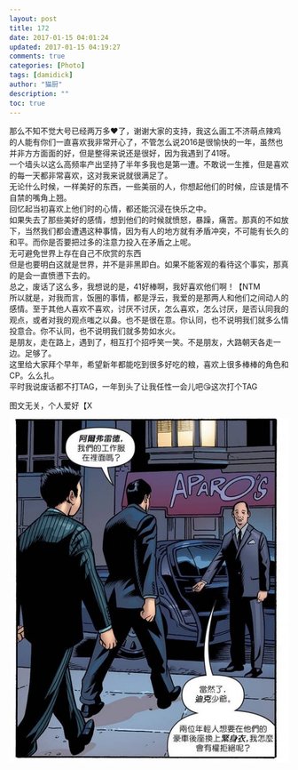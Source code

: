 ```yaml
---
layout: post
title: 172
date: 2017-01-15 04:01:24
updated: 2017-01-15 04:19:27
comments: true
categories: [Photo]
tags: [damidick]
author: "猫厨"
description: ""
toc: true
---
```


<p>那么不知不觉大号已经两万多❤了，谢谢大家的支持，我这么画工不济萌点辣鸡的人能有你们一直喜欢我非常开心了，不管怎么说2016是很愉快的一年，虽然也并非方方面面的好，但是整得来说还是很好，因为我遇到了41呀。<br />一个墙头以这么高频率产出坚持了半年多我也是第一遭。不敢说一生推，但是喜欢的每一天都非常喜欢，这对我来说就很满足了。<br />无论什么时候，一样美好的东西，一些美丽的人，你想起他们的时候，应该是情不自禁的嘴角上翘。<br />回忆起当初喜欢上他们时的心情，都还能沉浸在快乐之中。<br />如果失去了那些美好的感情，想到他们的时候就愤怒，暴躁，痛苦。那真的不如放下，当然我们都会遭遇这种事情，因为有人的地方就有矛盾冲突，不可能有长久的和平。而你是否要把过多的注意力投入在矛盾之上呢。<br />无可避免世界上存在自己不欣赏的东西<br />但是也要明白这就是世界，并不是非黑即白。如果不能客观的看待这个事实，那真的是会一直愤懑下去的。<br />总之，废话了这么多，我想说的是，41好棒啊，我好喜欢他们啊！【NTM<br />所以就是，对我而言，饭圈的事情，都是浮云，我爱的是那两人和他们之间动人的感情。至于其他人喜欢不喜欢，讨厌不讨厌，怎么喜欢，怎么讨厌，是否认同我的观点，或者对我的观点嗤之以鼻。也不是很在意。你认同，也不说明我们就多么情投意合。你不认同，也不说明我们就多势如水火。<br />是朋友，走在路上，遇到了，相互打个招呼笑一笑。不是朋友，大路朝天各走一边。足够了。<br />这里给大家拜个早年，希望新年都能吃到很多好吃的粮，喜欢上很多棒棒的角色和CP。么么扎。<br />平时我说废话都不打TAG，一年到头了让我任性一会儿吧😘这次打个TAG</p> 
<p>图文无关，个人爱好【X</p>

![](https://raw.githubusercontent.com/alicewish/meowchain247/master/img_cVZNdzJtQk9JV2ZEWS9YenJBdFJvTXNOc3MvVkk1L3pOVFpacVVTdlVWYy8yNHVES0k4TitRPT0.png)